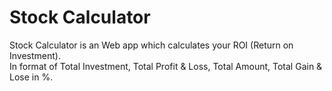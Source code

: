 # Stock Calculator
Stock Calculator is an Web app which calculates your ROI (Return on Investment).
<br/>
In format of Total Investment, Total Profit & Loss, Total Amount, Total Gain & Lose in %.

